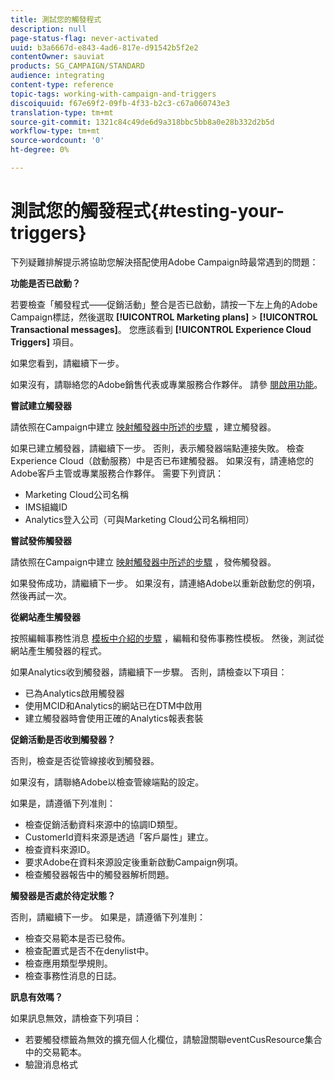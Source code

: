 ```yaml
---
title: 測試您的觸發程式
description: null
page-status-flag: never-activated
uuid: b3a6667d-e843-4ad6-817e-d91542b5f2e2
contentOwner: sauviat
products: SG_CAMPAIGN/STANDARD
audience: integrating
content-type: reference
topic-tags: working-with-campaign-and-triggers
discoiquuid: f67e69f2-09fb-4f33-b2c3-c67a060743e3
translation-type: tm+mt
source-git-commit: 1321c84c49de6d9a318bbc5bb8a0e28b332d2b5d
workflow-type: tm+mt
source-wordcount: '0'
ht-degree: 0%

---
```



# 測試您的觸發程式{#testing-your-triggers}

下列疑難排解提示將協助您解決搭配使用Adobe Campaign時最常遇到的問題：

**功能是否已啟動？**

若要檢查「觸發程式——促銷活動」整合是否已啟動，請按一下左上角的Adobe Campaign標誌，然後選取 **[!UICONTROL Marketing plans]** > **[!UICONTROL Transactional messages]**。 您應該看到 **[!UICONTROL Experience Cloud Triggers]** 項目。

如果您看到，請繼續下一步。

如果沒有，請聯絡您的Adobe銷售代表或專業服務合作夥伴。 請參 [閱啟用功能](../../integrating/using/configuring-triggers-in-experience-cloud.md#activating-the-functionality)。

**嘗試建立觸發器**

請依照在Campaign中建立 [映射觸發器中所述的步驟](../../integrating/using/using-triggers-in-campaign.md#creating-a-mapped-trigger-in-campaign) ，建立觸發器。

如果已建立觸發器，請繼續下一步。 否則，表示觸發器端點連接失敗。 檢查Experience Cloud（啟動服務）中是否已布建觸發器。 如果沒有，請連絡您的Adobe客戶主管或專業服務合作夥伴。 需要下列資訊：

* Marketing Cloud公司名稱
* IMS組織ID
* Analytics登入公司（可與Marketing Cloud公司名稱相同）

**嘗試發佈觸發器**

請依照在Campaign中建立 [映射觸發器中所述的步驟](../../integrating/using/using-triggers-in-campaign.md#creating-a-mapped-trigger-in-campaign) ，發佈觸發器。

如果發佈成功，請繼續下一步。 如果沒有，請連絡Adobe以重新啟動您的例項，然後再試一次。

**從網站產生觸發器**

按照編輯事務性消息 [模板中介紹的步驟](../../integrating/using/using-triggers-in-campaign.md#editing-the-transactional-message-template) ，編輯和發佈事務性模板。 然後，測試從網站產生觸發器的程式。

如果Analytics收到觸發器，請繼續下一步驟。 否則，請檢查以下項目：

* 已為Analytics啟用觸發器
* 使用MCID和Analytics的網站已在DTM中啟用
* 建立觸發器時會使用正確的Analytics報表套裝

**促銷活動是否收到觸發器？**

否則，檢查是否從管線接收到觸發器。

如果沒有，請聯絡Adobe以檢查管線端點的設定。

如果是，請遵循下列准則：

* 檢查促銷活動資料來源中的協調ID類型。
* CustomerId資料來源是透過「客戶屬性」建立。
* 檢查資料來源ID。
* 要求Adobe在資料來源設定後重新啟動Campaign例項。
* 檢查觸發器報告中的觸發器解析問題。

**觸發器是否處於待定狀態？**

否則，請繼續下一步。 如果是，請遵循下列准則：

* 檢查交易範本是否已發佈。
* 檢查配置式是否不在denylist中。
* 檢查應用類型學規則。
* 檢查事務性消息的日誌。

**訊息有效嗎？**

如果訊息無效，請檢查下列項目：

* 若要觸發標籤為無效的擴充個人化欄位，請驗證關聯eventCusResource集合中的交易範本。
* 驗證消息格式

